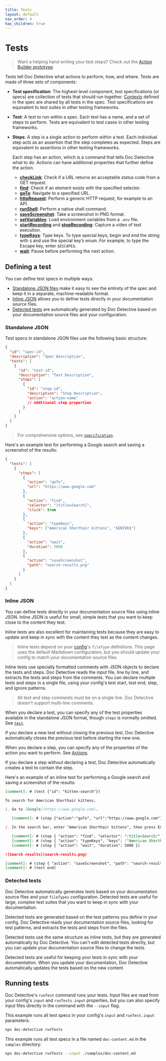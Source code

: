 ```yaml
---
title: Tests
layout: default
nav_order: 4
has_children: true
---
```


# Tests

> Want a helping hand writing your test steps? Check out the [Action Builder prototype](/app).

Tests tell Doc Detective what actions to perform, how, and where. Tests are made of three sets of components:

- **Test specification**: The highest-level component, test specifications (or specs) are collection of tests that should run together. [Contexts](/config/contexts) defined in the spec are shared by all tests in the spec. Test specifications are equivalent to test suites in other testing frameworks.
- **Test**: A test to run within a spec. Each test has a name, and a set of steps to perform. Tests are equivalent to test cases in other testing frameworks.
- **Steps**: A step is a single action to perform within a test. Each individual step acts as an assertion that the step completes as expected. Steps are equivalent to assertions in other testing frameworks.
  
  Each step has an action, which is a command that tells Doc Detective what to do. Actions can have additional properties that further define the action.

    -   [**checkLink**](/tests/actions/checkLink.html): Check if a URL returns an acceptable status code from a GET request.
    -   [**find**](/reference/schemas/find.html): Check if an element exists with the specified selector.
    -   [**goTo**](/tests/actions/goTo.html): Navigate to a specified URL.
    -   [**httpRequest**](/reference/schemas/httpRequest.html): Perform a generic HTTP request, for example to an API.
    -   [**runShell**](/tests/actions/runShell.html): Perform a native shell command.
    -   [**saveScreenshot**](/reference/schemas/saveScreenshot.html): Take a screenshot in PNG format.
    -   [**setVariables**](/tests/actions/setVariables.html): Load environment variables from a `.env` file.
    -   [**startRecording**](/reference/schemas/startRecording.html) and [**stopRecording**](/tests/actions/stopRecording.html): Capture a video of test execution.
    -   [**typeKeys**](/tests/actions/typeKeys.html): Type keys. To type special keys, begin and end the string with `$` and use the special key’s enum. For example, to type the Escape key, enter `$ESCAPE$`.
    -   [**wait**](/tests/actions/wait.html): Pause before performing the next action.

## Defining a test

You can define test specs in multiple ways:

- [Standalone JSON files](#standalone-json) make it easy to see the entirety of the spec and keep it in a separate, machine-readable format.
- [Inline JSON](#inline-json) allows you to define tests directly in your documentation source files.
- [Detected tests](#detected-tests) are automatically generated by Doc Detective based on your documentation source files and your configuration.

### Standalone JSON

Test specs in standalone JSON files use the following basic structure:

```json
{
  "id": "spec-id",
  "description": "Spec Description",
  "tests": [
    {
      "id": "test-id",
      "description": "Test Description",
      "steps": [
        {
          "id": "step-id",
          "description": "Step Description",
          "action": "action-name"
          // Additional step properties
        }
      ]
    }
  ]
}
```

> For comprehensive options, see [`specification`](/reference/schemas/specification).

Here's an example test for performing a Google search and saving a screenshot of the results: 

```json
{
  "tests": [
    {
      "steps": [
        {
          "action": "goTo",
          "url": "https://www.google.com"
        },
        {
          "action": "find",
          "selector": "[title=Search]",
          "click": true
        },
        {
          "action": "typeKeys",
          "keys": ["American Shorthair kittens", "$ENTER$"]
        },
        {
          "action": "wait",
          "duration": 5000
        },
        {
          "action": "saveScreenshot",
          "path": "search-results.png"
        }
      ]
    }
  ]
}
```

### Inline JSON

You can define tests directly in your documentation source files using inline JSON. Inline JSON is useful for small, simple tests that you want to keep close to the content they test.

Inline tests are also excellent for maintaining tests because they are easy to update and keep in sync with the content they test as the content changes.

> Inline tests depend on your [config](/reference/schemas/config)'s `fileType` definitions. This page uses the default Markdown configuration, but you should update your config to match your documentation source files.

Inline tests use specially formatted comments with JSON objects to declare the tests and steps. Doc Detective reads the input file, line by line, and extracts the tests and steps from the comments. You can declare multiple tests and steps in a single file, using your config's test start, test end, step, and ignore patterns.

> All test and step comments must be on a single line. Doc Detective doesn't support multi-line comments.

When you declare a test, you can specify any of the test properties available in the standalone JSON format, though `steps` is normally omitted. See [`test`](/reference/schemas/test).

If you declare a new test without closing the previous test, Doc Detective automatically closes the previous test before starting the new one.

When you declare a step, you can specify any of the properties of the action you want to perform. See [Actions](/tests/actions).

If you declare a step without declaring a test, Doc Detective automatically creates a test to contain the step.

Here's an example of an inline test for performing a Google search and saving a screenshot of the results:

```markdown
[comment]: # (test {"id": "kitten-search"})

To search for American Shorthair kittens,

1. Go to [Google](https://www.google.com).

   [comment]: # (step {"action":"goTo", "url":"https://www.google.com"})

2. In the search bar, enter "American Shorthair kittens", then press Enter.

   [comment]: # (step { "action": "find", "selector": "[title=Search]", "click": true })
   [comment]: # (step { "action": "typeKeys", "keys": ["American Shorthair kittens", "$ENTER$"] })
   [comment]: # (step { "action": "wait", "duration": 5000 })

![Search results](search-results.png)

[comment]: # (step { "action": "saveScreenshot", "path": "search-results.png" })
[comment]: # (test end)
```

### Detected tests

Doc Detective automatically generates tests based on your documentation source files and your `fileTypes` configuration. Detected tests are useful for large, complex test suites that you want to keep in sync with your documentation.

Detected tests are generated based on the test patterns you define in your config. Doc Detective reads your documentation source files, looking for test patterns, and extracts the tests and steps from the files.

Detected tests use the same structure as inline tests, but they are generated automatically by Doc Detective. You can't edit detected tests directly, but you can update your documentation source files to change the tests.

Detected tests are useful for keeping your tests in sync with your documentation. When you update your documentation, Doc Detective automatically updates the tests based on the new content.

<!-- TODO: Example forthcoming -->

## Running tests

Doc Detective's `runTest` command runs your tests. Input files are read from your config's `input` and `runTests.input` properties, but you can also specify input files directly in the command with the `--input` flag.

This example runs all test specs in your config's `input` and `runTest.input` parameters:

```bash
npx doc-detective runTests
```

This example runs all test specs in a file named `doc-content.md` in the `samples` directory:

```bash
npx doc-detective runTests --input ./samples/doc-content.md
```